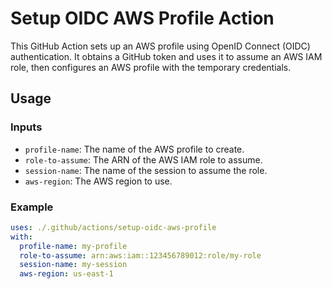 # Setup OIDC AWS Profile Action

This GitHub Action sets up an AWS profile using OpenID Connect (OIDC) authentication. It obtains a GitHub token and uses it to assume an AWS IAM role, then configures an AWS profile with the temporary credentials.

## Usage

### Inputs

- `profile-name`: The name of the AWS profile to create.
- `role-to-assume`: The ARN of the AWS IAM role to assume.
- `session-name`: The name of the session to assume the role.
- `aws-region`: The AWS region to use.

### Example

```yaml
uses: ./.github/actions/setup-oidc-aws-profile
with:
  profile-name: my-profile
  role-to-assume: arn:aws:iam::123456789012:role/my-role
  session-name: my-session
  aws-region: us-east-1
```
